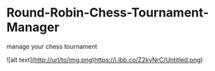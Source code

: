 # Round-Robin-Chess-Tournament-Manager
manage your chess tournament

![alt text][(http://url/to/img.png)](https://i.ibb.co/Z2kvNrC/Untitled.png)https://i.ibb.co/Z2kvNrC/Untitled.png)
